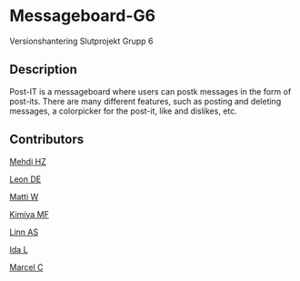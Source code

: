# Messageboard-G6
Versionshantering Slutprojekt Grupp 6
## Description
Post-IT is a messageboard where users can postk messages in the form of post-its. There are many different features, such as posting and deleting messages, a colorpicker for the post-it, like and dislikes, etc.

## Contributors
[Mehdi HZ](https://github.com/mehdihz2003)

[Leon DE](https://github.com/leondenengelsen) 

[Matti W](https://github.com/mattiwalli) 

[Kimiya MF](https://github.com/Kimiya777)

[Linn AS](https://github.com/munchkin870411)

[Ida L](https://github.com/MetalMuffin)

[Marcel C](https://github.com/Marvelmta)
